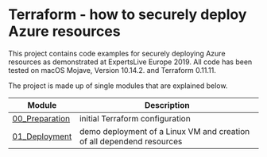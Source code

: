 # Terraform - how to securely deploy Azure resources

This project contains code examples for securely deploying Azure resources as demonstrated at ExpertsLive Europe 2019.
All code has been tested on macOS Mojave, Version 10.14.2. and Terraform 0.11.11.

The project is made up of single modules that are explained below.

| Module | Description |
| ------------- | ------------- |
| [00_Preparation](../../../tree/master/Terraform/00_Preparation) | initial Terraform configuration |
| [01_Deployment](../../../tree/master/Terraform/01_Deployment) | demo deployment of a Linux VM and creation of all dependend resources |

